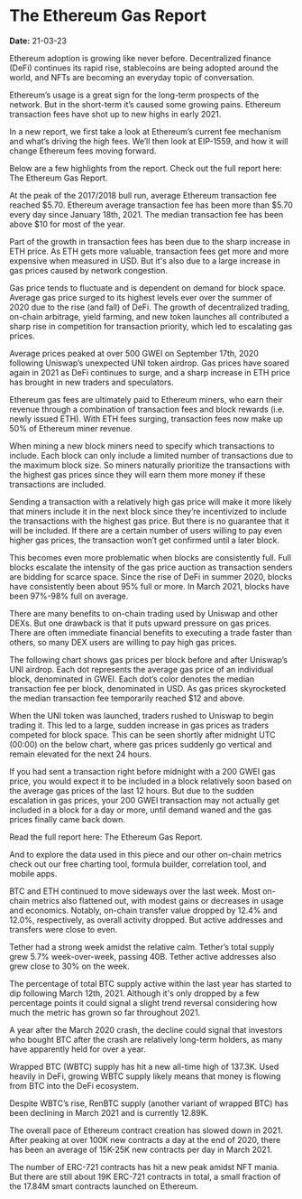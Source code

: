 # The Ethereum Gas Report

**Date:** 21-03-23

Ethereum adoption is growing like never before. Decentralized finance (DeFi) continues its rapid rise, stablecoins are being adopted around the world, and NFTs are becoming an everyday topic of conversation.

Ethereum’s usage is a great sign for the long-term prospects of the network. But in the short-term it’s caused some growing pains. Ethereum transaction fees have shot up to new highs in early 2021.

In a new report, we first take a look at Ethereum’s current fee mechanism and what’s driving the high fees. We’ll then look at EIP-1559, and how it will change Ethereum fees moving forward.

Below are a few highlights from the report. Check out the full report here: The Ethereum Gas Report.

At the peak of the 2017/2018 bull run, average Ethereum transaction fee reached $5.70. Ethereum average transaction fee has been more than $5.70 every day since January 18th, 2021. The median transaction fee has been above $10 for most of the year.

Part of the growth in transaction fees has been due to the sharp increase in ETH price. As ETH gets more valuable, transaction fees get more and more expensive when measured in USD. But it's also due to a large increase in gas prices caused by network congestion.

Gas price tends to fluctuate and is dependent on demand for block space. Average gas price surged to its highest levels ever over the summer of 2020 due to the rise (and fall) of DeFi. The growth of decentralized trading, on-chain arbitrage, yield farming, and new token launches all contributed a sharp rise in competition for transaction priority, which led to escalating gas prices.

Average prices peaked at over 500 GWEI on September 17th, 2020 following Uniswap’s unexpected UNI token airdrop. Gas prices have soared again in 2021 as DeFi continues to surge, and a sharp increase in ETH price has brought in new traders and speculators.

Ethereum gas fees are ultimately paid to Ethereum miners, who earn their revenue through a combination of transaction fees and block rewards (i.e. newly issued ETH). With ETH fees surging, transaction fees now make up 50% of Ethereum miner revenue.

When mining a new block miners need to specify which transactions to include. Each block can only include a limited number of transactions due to the maximum block size. So miners naturally prioritize the transactions with the highest gas prices since they will earn them more money if these transactions are included.

Sending a transaction with a relatively high gas price will make it more likely that miners include it in the next block since they’re incentivized to include the transactions with the highest gas price. But there is no guarantee that it will be included. If there are a certain number of users willing to pay even higher gas prices, the transaction won’t get confirmed until a later block.

This becomes even more problematic when blocks are consistently full. Full blocks escalate the intensity of the gas price auction as transaction senders are bidding for scarce space. Since the rise of DeFi in summer 2020, blocks have consistently been about 95% full or more. In March 2021, blocks have been 97%-98% full on average.

There are many benefits to on-chain trading used by Uniswap and other DEXs. But one drawback is that it puts upward pressure on gas prices. There are often immediate financial benefits to executing a trade faster than others, so many DEX users are willing to pay high gas prices.

The following chart shows gas prices per block before and after Uniswap’s UNI airdrop. Each dot represents the average gas price of an individual block, denominated in GWEI. Each dot’s color denotes the median transaction fee per block, denominated in USD. As gas prices skyrocketed the median transaction fee temporarily reached $12 and above.

When the UNI token was launched, traders rushed to Uniswap to begin trading it. This led to a large, sudden increase in gas prices as traders competed for block space. This can be seen shortly after midnight UTC (00:00) on the below chart, where gas prices suddenly go vertical and remain elevated for the next 24 hours.

If you had sent a transaction right before midnight with a 200 GWEI gas price, you would expect it to be included in a block relatively soon based on the average gas prices of the last 12 hours. But due to the sudden escalation in gas prices, your 200 GWEI transaction may not actually get included in a block for a day or more, until demand waned and the gas prices finally came back down.

Read the full report here: The Ethereum Gas Report.

And to explore the data used in this piece and our other on-chain metrics check out our free charting tool, formula builder, correlation tool, and mobile apps.

BTC and ETH continued to move sideways over the last week. Most on-chain metrics also flattened out, with modest gains or decreases in usage and economics. Notably, on-chain transfer value dropped by 12.4% and 12.0%, respectively, as overall activity dropped. But active addresses and transfers were close to even.

Tether had a strong week amidst the relative calm. Tether’s total supply grew 5.7% week-over-week, passing 40B. Tether active addresses also grew close to 30% on the week.

The percentage of total BTC supply active within the last year has started to dip following March 12th, 2021. Although it's only dropped by a few percentage points it could signal a slight trend reversal considering how much the metric has grown so far throughout 2021.

A year after the March 2020 crash, the decline could signal that investors who bought BTC after the crash are relatively long-term holders, as many have apparently held for over a year.

Wrapped BTC (WBTC) supply has hit a new all-time high of 137.3K. Used heavily in DeFi, growing WBTC supply likely means that money is flowing from BTC into the DeFi ecosystem.

Despite WBTC’s rise, RenBTC supply (another variant of wrapped BTC) has been declining in March 2021 and is currently 12.89K.

The overall pace of Ethereum contract creation has slowed down in 2021. After peaking at over 100K new contracts a day at the end of 2020, there has been an average of 15K-25K new contracts per day in March 2021.

The number of ERC-721 contracts has hit a new peak amidst NFT mania. But there are still about 19K ERC-721 contracts in total, a small fraction of the 17.84M smart contracts launched on Ethereum.